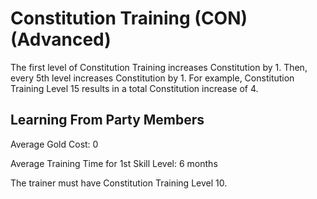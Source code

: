 # Constitution Training (CON) (Advanced)

The first level of Constitution Training increases Constitution by 1. Then, every 5th level increases Constitution by 1. For example, Constitution Training Level 15 results in a total Constitution increase of 4.

## Learning From Party Members

Average Gold Cost: 0

Average Training Time for 1st Skill Level: 6 months

The trainer must have Constitution Training Level 10.
